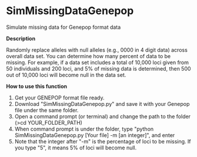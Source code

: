 # SimMissingDataGenepop
Simulate missing data for Genepop format data

<b>Description</b>

Randomly replace alleles with null alleles (e.g., 0000 in 4 digit data) across overall data set. You can determine how many percent of data to be missing. For example, if a data set includes a total of 10,000 loci given from 50 individuals and 200 loci, and 5% of missing data is determined, then 500 out of 10,000 loci will become null in the data set.

<b>How to use this function</b>

1. Get your GENEPOP format file ready.
2. Download "SimMissingDataGenepop.py" and save it with your Genepop file under the same folder.
3. Open a command prompt (or terminal) and change the path to the folder (>cd YOUR_FOLDER_PATH)
4. When command prompt is under the folder, type "python SimMissingDataGenepop.py [Your file] -m [an integer]", and enter
5. Note that the integer after "-m" is the percentage of loci to be missing. If you type "5", it means 5% of loci will become null. 
